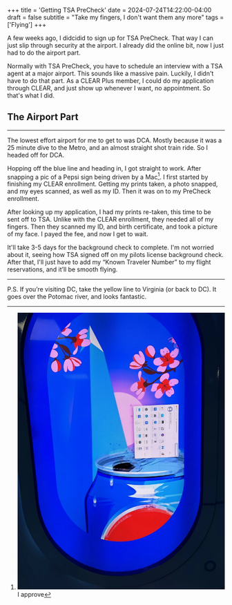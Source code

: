 +++
title = 'Getting TSA PreCheck'
date = 2024-07-24T14:22:00-04:00
draft = false
subtitle = "Take my fingers, I don't want them any more"
tags =['Flying']
+++

A few weeks ago, I didcidid to sign up for TSA PreCheck. That way I can just slip through security at the airport. I already did the online bit, now I just had to do the airport part.

Normally with TSA PreCheck, you have to schedule an interview with a TSA agent at a major airport. This sounds like a massive pain. Luckily, I didn't have to do that part. As a CLEAR Plus member, I could do my application through CLEAR, and just show up whenever I want, no appointment. So that's what I did.

## The Airport Part

---

The lowest effort airport for me to get to was DCA. Mostly because it was a 25 minute dive to the Metro, and an almost straight shot train ride. So I headed off for DCA.

Hopping off the blue line and heading in, I got straight to work. After snapping a pic of a Pepsi sign being driven by a Mac[^1]. I first started by finishing my CLEAR enrollment. Getting my prints taken, a photo snapped, and my eyes scanned, as well as my ID. Then it was on to my PreCheck enrollment.

After looking up my application, I had my prints re-taken, this time to be sent off to TSA. Unlike with the CLEAR enrollment, they needed all of my fingers. Then they scanned my ID, and birth certificate, and took a picture of my face. I payed the fee, and now I get to wait.

It'll take 3-5 days for the background check to complete. I'm not worried about it, seeing how TSA signed off on my pilots license background check. After that, I'll just have to add my “Known Traveler Number” to my flight reservations, and it’ll be smooth flying.

---

P.S. If you’re visiting DC, take the yellow line to Virginia (or back to DC). It goes over the Potomac river, and looks fantastic.

[^1]: ![](fig1.webp) I approve